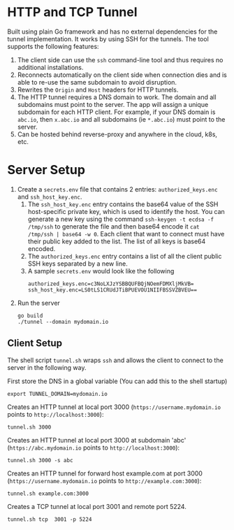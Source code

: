 # HTTP and TCP Tunnel
Built using plain Go framework and has no external dependencies for the tunnel implementation. It works by using SSH for the tunnels.
The tool supports the following features:

1. The client side can use the `ssh` command-line tool and thus requires no additional installations.
1. Reconnects automatically on the client side when connection dies and is able to re-use the same subdomain to avoid disruption. 
1. Rewrites the `Origin` and `Host` headers for HTTP tunnels.
1. The HTTP tunnel requires a DNS domain to work. The domain and all subdomains must point to the server. 
The app will assign a unique subdomain for each HTTP client. For example, if your DNS domain is  `abc.io`, then `x.abc.io` and all subdomains (ie `*.abc.io`) must point to the server.
1. Can be hosted behind reverse-proxy and anywhere in the cloud, k8s, etc.


# Server Setup
1. Create a `secrets.env` file that contains 2 entries: `authorized_keys.enc` and `ssh_host_key.enc`.
    1. The `ssh_host_key.enc` entry contains the base64 value of the SSH host-specific private key, which is used to identify the host. You can generate a new key using the command `ssh-keygen -t ecdsa -f /tmp/ssh` to generate the file and then base64 encode it `cat /tmp/ssh | base64 -w 0`.
    Each client that want to connect must have their public key added to the list. The list of all keys is base64 encoded.
    1. The `authorized_keys.enc` entry contains a list of all the client public SSH keys separated by a new line.
    1. A sample `secrets.env` would look like the following
        ```
        authorized_keys.enc=c3NoLXJzYSBBQUFBQjNOemFDMXljMkVB=
        ssh_host_key.enc=LS0tLS1CRUdJTiBPUEVOU1NIIFBSSVZBVEU==
        ```
2. Run the server 
    ```
    go build
    ./tunnel --domain mydomain.io
    ```

## Client Setup
The shell script `tunnel.sh` wraps `ssh` and allows the client to connect to the server in the following way.

First store the DNS in a global variable (You can add this to the shell startup)

```
export TUNNEL_DOMAIN=mydomain.io
```

Creates an HTTP tunnel at local port 3000 (`https://username.mydomain.io` points to `http://localhost:3000`):
```
tunnel.sh 3000 
```

Creates an HTTP tunnel at local port 3000 at subdomain 'abc' (`https://abc.mydomain.io` points to `http://localhost:3000`):
```
tunnel.sh 3000 -s abc
```

 Creates an HTTP tunnel for forward host example.com at port 3000 (`https://username.mydomain.io` points to `http://example.com:3000`):
```
tunnel.sh example.com:3000
```


Creates a TCP tunnel at local port 3001 and remote port 5224.
```
tunnel.sh tcp  3001 -p 5224
```

